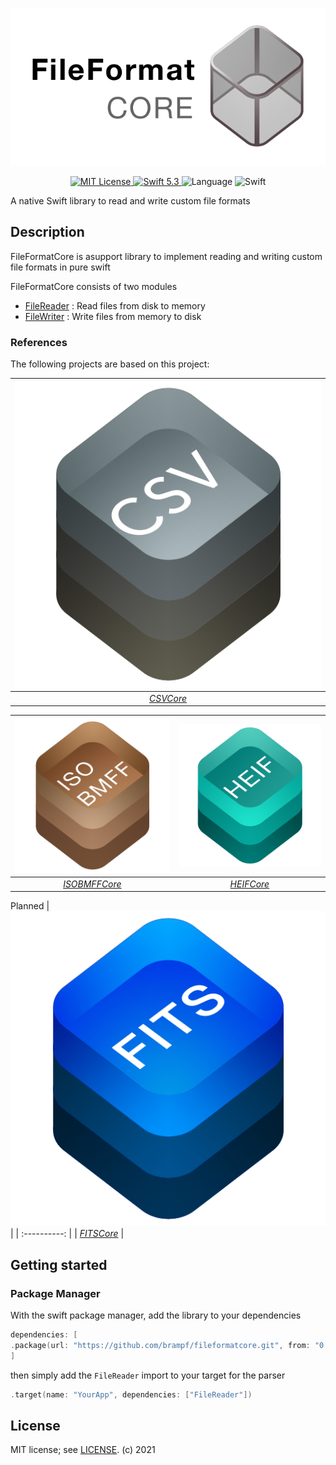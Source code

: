 <p align="center">
<img src = "Doc/FileFormatBanner@0.5x.png" alt="FileFormatCore">
</p>

<p align="center">
<a href="LICENSE.md">
<img src="https://img.shields.io/badge/license-MIT-brightgreen.svg" alt="MIT License">
</a>
<a href="https://swift.org">
<img src="https://img.shields.io/badge/swift-5.3-brightgreen.svg" alt="Swift 5.3">
</a>
<img src="https://img.shields.io/github/languages/top/brampf/csvcore?color=bright" alt="Language">
<img src="https://img.shields.io/github/workflow/status/brampf/csvcore/Swift" alt="Swift">
</p>

A native Swift library to read and write custom file formats

## Description
FileFormatCore is asupport library to implement reading and writing custom file formats in pure swift

FileFormatCore consists of two modules
* [FileReader](Doc/FileReader.md) : Read files from disk to memory
* [FileWriter](Doc/FileWriter.md) : Write files from memory to disk

### References
The following projects are based on this project:

| ![CSVCore](Doc/CsvCore@0.5x.png "CSVCore") |
| :----------: |
| *[CSVCore](https://github.com/brampf/csvcore)* |

| ![ISOBMFFCore](Doc/ISOBMFFCore@0.5x.png "ISOBMFFCore") | ![HEIFCore](Doc/HEIFCore@0.5x.png "HEIFCore") |
| :----------: | :----------: |
| *[ISOBMFFCore](https://github.com/brampf/ISOBMFFCore)* | *[HEIFCore](https://github.com/brampf/HEIFCore)* | 

Planned
| ![FitsCore](Doc/FitsCore@0.5x.png "FITSCore") |
| :----------: |
| *[FITSCore](https://github.com/brampf/fitscore)* |


## Getting started

### Package Manager

With the swift package manager, add the library to your dependencies
```swift
dependencies: [
.package(url: "https://github.com/brampf/fileformatcore.git", from: "0.0.3")
]
```

then simply add the `FileReader`  import to your target for the parser

```swift
.target(name: "YourApp", dependencies: ["FileReader"])
```


## License

MIT license; see [LICENSE](LICENSE.md).
(c) 2021
